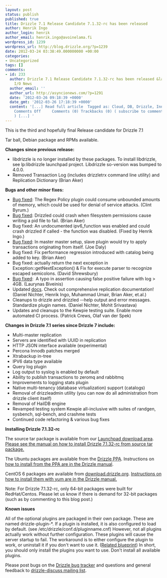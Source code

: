 ```yaml
---
layout: post
status: publish
published: true
title: Drizzle 7.1 Release Candidate 7.1.32-rc has been released
author: Henrik Ingo
author_login: henrik
author_email: henrik.ingo@avoinelama.fi
wordpress_id: 1239
wordpress_url: http://blog.drizzle.org/?p=1239
date: 2012-03-24 03:38:49.000000000 +00:00
categories:
- Uncategorized
tags: []
comments:
- id: 233
  author: Drizzle 7.1 Release Candidate 7.1.32-rc has been released &laquo; async
    I/O News
  author_email: ''
  author_url: http://asyncionews.com/?p=1291
  date: '2012-03-26 09:18:39 +0000'
  date_gmt: '2012-03-26 17:18:39 +0000'
  content: '[...] Read full article  Tagged as: Cloud, DB, Drizzle, InnoDB, MySQL
    Comments Off     Comments (0) Trackbacks (0) ( subscribe to comments on this post
    ) [...] '
---
```

<div>
<div>

This is the third and hopefully final Release candidate for Drizzle 7.1

Tar ball, Debian package and RPMs available.

<strong>Changes since previous release:</strong>

* libdrizzle is no longer installed by these packages. To install libdrizzle, see lp:libdrizzle launchpad project. Libdrizzle so-version was bumped to 4.0.0.
* Removed Transaction Log (includes drizzletrx command line utility) and Replication Dictionary (Brian Aker)

<strong>Bugs and other minor fixes:</strong>

* <a href="https://bugs.launchpad.net/drizzle/+bug/932467">Bug fixed</a>: The Regex Policy plugin could consume unbounded amounts of memory, which could be used for denial of service attacks. (Clint Byrum.)
* <a href="https://bugs.launchpad.net/drizzle/+bug/935866">Bug fixed</a>: Drizzled could crash when filesystem permissions cause writing a pid file to fail. (Brian Aker)
* Bug fixed: An undocumented ipv6_function was enabled and could crash drizzled if called - the function was disabled. (Fixed by Henrik Ingo.)
* <a href="https://bugs.launchpad.net/drizzle/+bug/946058">Bug fixed</a>: In master master setup, slave plugin would try to apply transactions originating from itself. (Joe Daly)
* Bug fixed: Fix performance regression introduced with catalog being added to key. (Brian Aker)
* Bug fixed: actually return the next exception in Exception::getNextException() &amp; Fix for execute parser to recognize escaped semicolons. (David Shrewsbury)
* <a href="https://bugs.launchpad.net/drizzle/+bug/911948">Bug fixed</a>:  A typo in assertion causing false positive failure with log &gt; 4GB. (Laurynas Biveinis)
* Updated <a href="http://docs.drizzle.org/">docs</a>. Check out comprehensive replication documentation! (Daniel Nichter, Henrik Ingo, Muhammad Umair, Brian Aker, et.al.)
* Cleanups to drizzle and drizzled --help output and error messages. Standardize plugin names. (Daniel Nichter, Mohit Srivastava)
* Updates and cleanups to the Kewpie testing suite. Enable more automated CI process. (Patrick Crews, Olaf van der Spek)

</div>
<strong>Changes in Drizzle 7.1 series since Drizzle 7 include:</strong>

- Multi-master replication
- Servers are identified with UUID in replication
- HTTP JSON interface available (experimental)
- Percona Innodb patches merged
- Xtrabackup in-tree
- IPV6 data type available
- Query log plugin
- Log output to syslog is enabled by default
- Ability to publish transactions to zeromq and rabbitmq
- Improvements to logging stats plugin
- Native multi-tenancy (database virtualization) support (catalogs)
- Removal of drizzleadmin utility (you can now do all administration from drizzle client itself)
- Removal of HailDB engine
- Revamped testing system Kewpie all-inclusive with suites of randgen, sysbench, sql-bench, and crashme tests
- Continued code refactoring &amp; various bug fixes

</div>
<strong>Installing Drizzle 7.1.32-rc</strong>

The source tar package is available from our <a href="https://launchpad.net/drizzle/+milestone/7.1.32-rc">Launchpad download area</a>.<strong> </strong><a href="http://docs.drizzle.org/installing/from_source.html" target="_blank">Please see the manual on how to install Drizzle 7.1.32-rc from source tar package.</a>

The Ubuntu packages are available from the <a href="https://launchpad.net/%7Edrizzle-developers/+archive/ppa" target="_blank">Drizzle PPA</a>. Instructions on <a href="http://docs.drizzle.org/installing/ubuntu.html" target="_blank">how to install from the PPA are in the Drizzle manual</a>.

CentOS 6 packages are available from <a href="http://download.drizzle.org/7.1/" target="_blank">download.drizzle.org</a>. <a href="http://docs.drizzle.org/installing/redhat.html" target="_blank">Instructions on how to install them with yum are in the Drizzle manual.</a>

Note: For Drizzle 7.1.32-rc, only 64-bit packages were built for RedHat/Centos. Please let us know if there is demand for 32-bit packages (such as by commenting to this blog post.)

<strong>Known issues</strong>

All of the optional plugins are packaged in their own package. These are named drizzle-plugin-*. If a plugin is installed, it is also configured to load by default. (see /etc/drizzle/conf.d/<wbr>pluginname.cnf) However, not all plugins actually work without further configuration. These plugins will cause the server startup to fail. The workaround is to either configure the plugin to work, or uninstall it if you don't want to use it. (<a href="https://blueprints.launchpad.net/drizzle/+spec/plugin-standards" target="_blank">Related blueprint</a>) In short, you should only install the plugins you want to use. Don't install all available plugins.</wbr>

Please post bugs on the <a href="https://bugs.launchpad.net/drizzle">Drizzle bug tracker</a> and questions and general feedback to <a href="https://launchpad.net/%7Edrizzle-discuss/">drizzle-discuss mailing list</a>.

